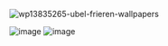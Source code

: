 ![wp13835265-ubel-frieren-wallpapers](https://github.com/user-attachments/assets/c8d4be5d-2ebb-4403-90a0-c73b49180dcb)

![image](https://github.com/user-attachments/assets/09bfbd90-517d-4c33-8d1a-d0de5dab6c78)
![image](https://github.com/user-attachments/assets/81b0cc90-0486-4994-803b-0d5ba32c02e8)
